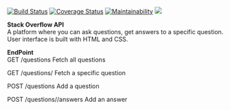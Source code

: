 [![Build Status](https://travis-ci.org/songoi/stackOverflowLite.svg?branch=master)](https://travis-ci.org/songoi/stackOverflowLite) [![Coverage Status](https://coveralls.io/repos/github/songoi/stackOverflowLite/badge.svg?branch=master)](https://coveralls.io/github/songoi/stackOverflowLite?branch=master)    [![Maintainability](https://api.codeclimate.com/v1/badges/a99a88d28ad37a79dbf6/maintainability)](https://codeclimate.com/github/codeclimate/codeclimate/maintainability)    <a href="https://codeclimate.com/github/codeclimate/codeclimate/test_coverage"><img src="https://api.codeclimate.com/v1/badges/a99a88d28ad37a79dbf6/test_coverage" /></a>

**Stack Overflow API**  
A platform where you can ask questions, get answers to a specific question.
User interface is built with HTML and CSS.

**EndPoint**  
GET /questions  Fetch all questions

GET /questions/<questionId> Fetch a specific question

POST /questions     Add a question

POST /questions/<questionId>/answers    Add an answer



